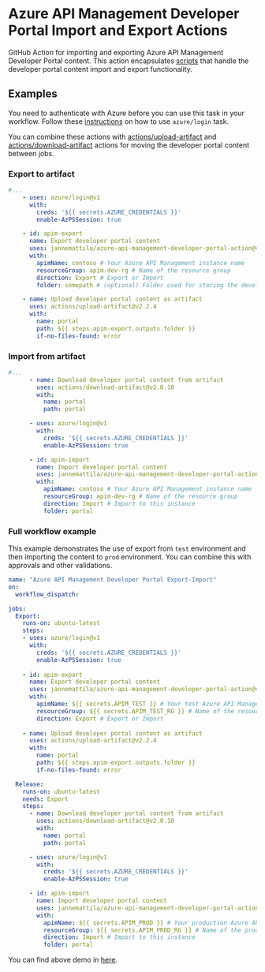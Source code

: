 # Azure API Management Developer Portal Import and Export Actions

GitHub Action for importing and exporting Azure API Management Developer Portal content.
This action encapsulates [scripts](https://github.com/JanneMattila/azure-api-management-developer-portal-import-and-export-scripts)
that handle the developer portal content import and export functionality.

## Examples

You need to authenticate with Azure before you can use this task in your workflow.
Follow these [instructions](https://github.com/Azure/login) on how to
use `azure/login` task.

You can combine these actions with 
[actions/upload-artifact](https://github.com/actions/upload-artifact) and
[actions/download-artifact](https://github.com/actions/download-artifact)
actions for moving the developer portal content between jobs.

### Export to artifact

```yml
#...
    - uses: azure/login@v1
      with:
        creds: '${{ secrets.AZURE_CREDENTIALS }}'
        enable-AzPSSession: true

    - id: apim-export
      name: Export developer portal content
      uses: jannemattila/azure-api-management-developer-portal-action@v2
      with:
        apimName: contoso # Your Azure API Management instance name
        resourceGroup: apim-dev-rg # Name of the resource group
        direction: Export # Export or Import
        folder: somepath # (optional) Folder used for storing the developer portal content

    - name: Upload developer portal content as artifact
      uses: actions/upload-artifact@v2.2.4
      with:
        name: portal
        path: ${{ steps.apim-export.outputs.folder }}
        if-no-files-found: error
```

### Import from artifact

```yml
#...
      - name: Download developer portal content from artifact
        uses: actions/download-artifact@v2.0.10
        with:
          name: portal
          path: portal

      - uses: azure/login@v1
        with:
          creds: '${{ secrets.AZURE_CREDENTIALS }}'
          enable-AzPSSession: true

      - id: apim-import
        name: Import developer portal content
        uses: jannemattila/azure-api-management-developer-portal-action@v2
        with:
          apimName: contoso # Your Azure API Management instance name
          resourceGroup: apim-dev-rg # Name of the resource group
          direction: Import # Import to this instance
          folder: portal
```

### Full workflow example

This example demonstrates the use of export from `test` environment
and then importing the content to `prod` environment. You
can combine this with approvals and other validations. 

```yml
name: "Azure API Management Developer Portal Export-Import"
on:
  workflow_dispatch:

jobs:
  Export:
    runs-on: ubuntu-latest
    steps:
    - uses: azure/login@v1
      with:
        creds: '${{ secrets.AZURE_CREDENTIALS }}'
        enable-AzPSSession: true
        
    - id: apim-export
      name: Export developer portal content
      uses: jannemattila/azure-api-management-developer-portal-action@v2
      with:
        apimName: ${{ secrets.APIM_TEST }} # Your test Azure API Management instance name
        resourceGroup: ${{ secrets.APIM_TEST_RG }} # Name of the resource group
        direction: Export # Export or Import
        
    - name: Upload developer portal content as artifact
      uses: actions/upload-artifact@v2.2.4
      with:
        name: portal
        path: ${{ steps.apim-export.outputs.folder }}
        if-no-files-found: error

  Release:
    runs-on: ubuntu-latest
    needs: Export
    steps:
      - name: Download developer portal content from artifact
        uses: actions/download-artifact@v2.0.10
        with:
          name: portal
          path: portal

      - uses: azure/login@v1
        with:
          creds: '${{ secrets.AZURE_CREDENTIALS }}'
          enable-AzPSSession: true

      - id: apim-import
        name: Import developer portal content
        uses: jannemattila/azure-api-management-developer-portal-action@v2
        with:
          apimName: ${{ secrets.APIM_PROD }} # Your production Azure API Management instance name
          resourceGroup: ${{ secrets.APIM_PROD_RG }} # Name of the production resource group
          direction: Import # Import to this instance
          folder: portal
```

You can find above demo in [here](https://github.com/JanneMattila/github-actions-demos/blob/main/.github/workflows/azure-api-management.yml).
